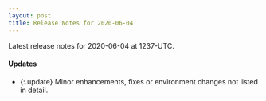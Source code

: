 ```yaml
---
layout: post
title: Release Notes for 2020-06-04
---
```


Latest release notes for 2020-06-04 at 1237-UTC.

<div class='updates' markdown='1'>

#### Updates

- {:.update} Minor enhancements, fixes or environment changes not listed in detail.

</div>


